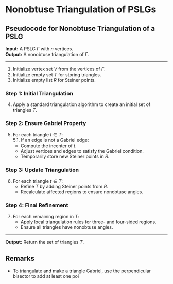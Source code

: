 # Nonobtuse Triangulation of PSLGs

## Pseudocode for Nonobtuse Triangulation of a PSLG

**Input:** A PSLG $\Gamma$ with $n$ vertices.  
**Output:** A nonobtuse triangulation of $\Gamma$.

---

1. Initialize vertex set $V$ from the vertices of $\Gamma$.  
2. Initialize empty set $T$ for storing triangles.  
3. Initialize empty list $R$ for Steiner points.  

### Step 1: Initial Triangulation
4. Apply a standard triangulation algorithm to create an initial set of triangles $T$.

### Step 2: Ensure Gabriel Property
5. For each triangle $t \in T$:  
   5.1. If an edge is not a Gabriel edge:  
   - Compute the incenter of $t$.  
   - Adjust vertices and edges to satisfy the Gabriel condition.  
   - Temporarily store new Steiner points in $R$.

### Step 3: Update Triangulation
6. For each triangle $t \in T$:  
   - Refine $T$ by adding Steiner points from $R$.  
   - Recalculate affected regions to ensure nonobtuse angles.

### Step 4: Final Refinement
7. For each remaining region in $T$:  
   - Apply local triangulation rules for three- and four-sided regions.  
   - Ensure all triangles have nonobtuse angles.

---

**Output:** Return the set of triangles $T$.

## Remarks

- To triangulate and make a triangle Gabriel, use the perpendicular bisector to add at least one poi
